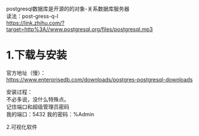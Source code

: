 postgresql数据库是开源的的对象-关系数据库服务器  
读法：post-gress-q-l  
https://link.zhihu.com/?target=http%3A//www.postgresql.org/files/postgresql.mp3

1.下载与安装
=  
官方地址（慢）：  
https://www.enterprisedb.com/downloads/postgres-postgresql-downloads  

安装过程：  
不必多说，没什么特殊点。  
记住端口和超级管理员密码  
我的端口：5432
我的密码：%Admin  

2.可视化软件

